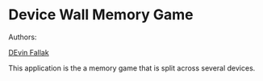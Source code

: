 # Device Wall Memory Game

Authors:

[DEvin Fallak](https://github.com/xtreme-devin-fallak)

This application is the a memory game that is split across several devices.